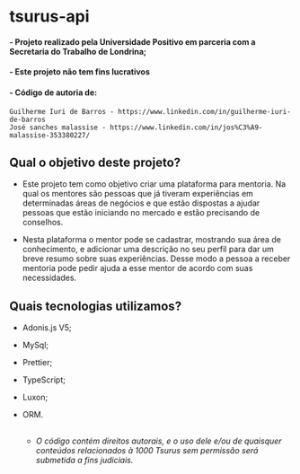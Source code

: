 # tsurus-api

#### - Projeto realizado pela Universidade Positivo em parceria com a Secretaria do Trabalho de Londrina;

#### - Este projeto não tem fins lucrativos

#### - Código de autoria de:

    Guilherme Iuri de Barros - https://www.linkedin.com/in/guilherme-iuri-de-barros
    José sanches malassise - https://www.linkedin.com/in/jos%C3%A9-malassise-353380227/    

## Qual o objetivo deste projeto?

- Este projeto tem como objetivo criar uma plataforma para mentoria. Na qual os mentores são pessoas que já tiveram experiências em determinadas áreas de negócios e que estão dispostas a ajudar pessoas que estão iniciando no mercado e estão precisando de conselhos.

- Nesta plataforma o mentor pode se cadastrar, mostrando sua área de conhecimento, e adicionar uma descrição no seu perfil para dar um breve resumo sobre suas experiências. Desse modo a pessoa a receber mentoria pode pedir ajuda a esse mentor de acordo com suas necessidades.

## Quais tecnologias utilizamos?

- Adonis.js V5;
- MySql;
- Prettier;
- TypeScript;
- Luxon;
- ORM.

  ##  
    * *O código contém direitos autorais, e o uso dele e/ou de quaisquer conteúdos relacionados à 1000 Tsurus sem permissão será submetida a fins judiciais.*
